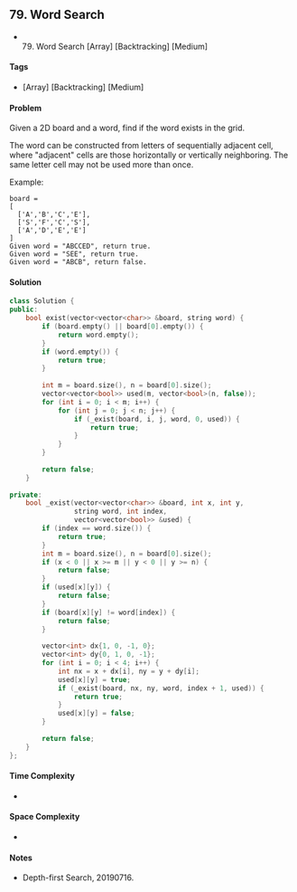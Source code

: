 ## 79. Word Search
- 79. Word Search [Array] [Backtracking] [Medium]

#### Tags
- [Array] [Backtracking] [Medium]

#### Problem
Given a 2D board and a word, find if the word exists in the grid.

The word can be constructed from letters of sequentially adjacent cell, where "adjacent" cells are those horizontally or vertically neighboring. The same letter cell may not be used more than once.

Example:

    board =
    [
      ['A','B','C','E'],
      ['S','F','C','S'],
      ['A','D','E','E']
    ]
    Given word = "ABCCED", return true.
    Given word = "SEE", return true.
    Given word = "ABCB", return false.

#### Solution
``` C++
class Solution {
public:
    bool exist(vector<vector<char>> &board, string word) {
        if (board.empty() || board[0].empty()) {
            return word.empty();
        }
        if (word.empty()) {
            return true;
        }
        
        int m = board.size(), n = board[0].size();
        vector<vector<bool>> used(m, vector<bool>(n, false));
        for (int i = 0; i < m; i++) {
            for (int j = 0; j < n; j++) {
                if (_exist(board, i, j, word, 0, used)) {
                    return true;
                }
            }
        }
        
        return false;
    }
    
private:
    bool _exist(vector<vector<char>> &board, int x, int y, 
                string word, int index, 
                vector<vector<bool>> &used) {
        if (index == word.size()) {
            return true;
        }
        int m = board.size(), n = board[0].size();
        if (x < 0 || x >= m || y < 0 || y >= n) {
            return false;
        }
        if (used[x][y]) {
            return false;
        }
        if (board[x][y] != word[index]) {
            return false;
        }
        
        vector<int> dx{1, 0, -1, 0};
        vector<int> dy{0, 1, 0, -1};
        for (int i = 0; i < 4; i++) {
            int nx = x + dx[i], ny = y + dy[i];
            used[x][y] = true;
            if (_exist(board, nx, ny, word, index + 1, used)) {
                return true;
            }
            used[x][y] = false;
        }
        
        return false;
    }
};
```

#### Time Complexity
- 

#### Space Complexity
- 

#### Notes
- Depth-first Search, 20190716.
